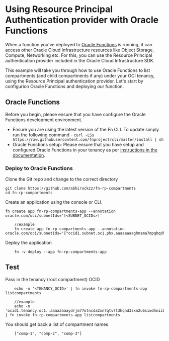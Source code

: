 # Using Resource Principal Authentication provider with Oracle Functions

When a function you've deployed to [Oracle Functions](https://docs.cloud.oracle.com/iaas/Content/Functions/Concepts/functionsoverview.htm) is running, it can access other Oracle Cloud
Infrastructure resources like Object Storage, Compute, Networking etc. For this, you can use the Resource Principal authentication provider included in the Oracle Cloud Infrastructure SDK.

This example will take you through how to use Oracle Functions to list compartments (and child compartments if any) under your OCI tenancy, using the Resource Principal authentication provider. Let's start by configurion Oracle Functions and deploying our function.

## Oracle Functions

Before you begin, please ensure that you have configure the Oracle Functions development environment. 

- Ensure you are using the latest version of the Fn CLI. To update simply run the following command - `curl -LSs https://raw.githubusercontent.com/fnproject/cli/master/install | sh`
- Oracle Functions setup: Please ensure that you have setup and configured Oracle Functions in your tenancy as per [instructions in the documentation](https://docs.cloud.oracle.com/iaas/Content/Functions/Concepts/functionsprerequisites.htm). 

### Deploy to Oracle Functions

Clone the Git repo and change to the correct directory

	git clone https://github.com/abhirockzz/fn-rp-compartments
	cd fn-rp-compartments

Create an application using the console or CLI.

	fn create app fn-rp-compartments-app --annotation oracle.com/oci/subnetIds='[<SUBNET_OCIDs>]'
        
        //example
        fn create app fn-rp-compartments-app --annotation oracle.com/oci/subnetIds='["ocid1.subnet.oc1.phx.aaaaaaaaghmsma7mpqhqdhbgnby25u2zo4wqlrrcskvu7jg56dryxtfoobar"]' 

Deploy the application

        fn -v deploy --app fn-rp-compartments-app

## Test

Pass in the tenancy (root compartment) OCID

        echo -n '<TENANCY_OCID>' | fn invoke fn-rp-compartments-app listcompartments

        //example
        echo -n 'ocid1.tenancy.oc1..aaaaaaaaydrjm77otncda2xn7qtv7l3hqnd3zxn2u6siwdhniibwfvfoobar' | fn invoke fn-rp-compartments-app listcompartments

You should get back a list of compartment names

        ["comp-1", "comp-2", "comp-3"]
